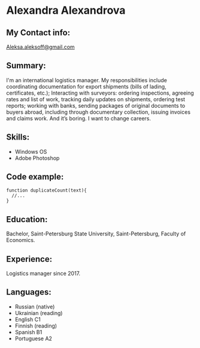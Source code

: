 # Alexandra Alexandrova
## My Contact info:
Aleksa.aleksoff@gmail.com
## Summary:
I'm an international logistics manager. My responsibilities include coordinating documentation for export shipments (bills of lading, certificates, etc.); Interacting with surveyors: ordering inspections, agreeing rates and list of work, tracking daily updates on shipments, ordering test reports; working with banks, sending packages of original documents to buyers abroad, including through documentary collection, issuing invoices and claims work. And it’s boring. I want to change careers.
## Skills:
* Windows OS
* Adobe Photoshop
## Code example:
``` 
function duplicateCount(text){
  //...
} 
```
## Education:
Bachelor, Saint-Petersburg State University, Saint-Petersburg, Faculty of Economics.
## Experience:
Logistics manager since 2017.
## Languages:
* Russian (native)
* Ukrainian (reading)
* English C1
* Finnish (reading)
* Spanish B1
* Portuguese A2